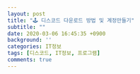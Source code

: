 ```yaml
---
layout: post
title: "🕹 디스코드 다운로드 방법 및 계정만들기"
subtitle: ""
date: 2020-03-06 16:45:35 +0900
background: ''
categories: IT정보
tags: [디스코드, IT정보, 프로그램]
comments: true
---
```



